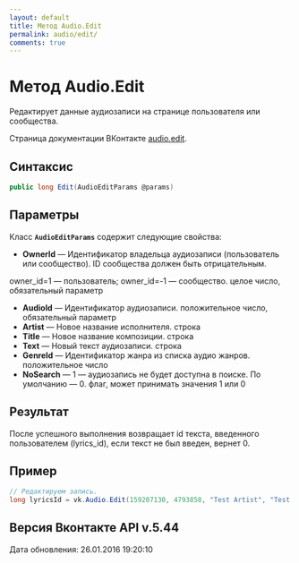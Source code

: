 ```yaml
---
layout: default
title: Метод Audio.Edit
permalink: audio/edit/
comments: true
---
```

# Метод Audio.Edit
Редактирует данные аудиозаписи на странице пользователя или сообщества.

Страница документации ВКонтакте [audio.edit](https://vk.com/dev/audio.edit).

## Синтаксис
``` csharp
public long Edit(AudioEditParams @params)
```

## Параметры
Класс **`AudioEditParams`** содержит следующие свойства:

+ **OwnerId** — Идентификатор владельца аудиозаписи (пользователь или сообщество). ID сообщества должен быть отрицательным. 

owner_id=1 — пользователь; 
owner_id=-1 — сообщество.  целое число, обязательный параметр
+ **AudioId** — Идентификатор аудиозаписи. положительное число, обязательный параметр
+ **Artist** — Новое название исполнителя. строка
+ **Title** — Новое название композиции. строка
+ **Text** — Новый текст аудиозаписи. строка
+ **GenreId** — Идентификатор жанра из списка аудио жанров. положительное число
+ **NoSearch** — 1 — аудиозапись не будет доступна в поиске. По умолчанию — 0. флаг, может принимать значения 1 или 0

## Результат
После успешного выполнения возвращает id текста, введенного пользователем (lyrics_id), если текст не был введен, вернет 0.

## Пример
``` csharp
// Редактируем запись.
long lyricsId = vk.Audio.Edit(159207130, 4793858, "Test Artist", "Test Title", "Test Text");
```

## Версия Вконтакте API v.5.44
Дата обновления: 26.01.2016 19:20:10
